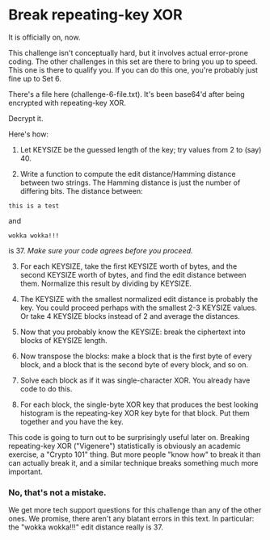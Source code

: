 
# Break repeating-key XOR
It is officially on, now.

This challenge isn't conceptually hard, but it involves actual error-prone coding. The other challenges in this set are there to bring you up to speed. This one is there to qualify you. If you can do this one, you're probably just fine up to Set 6.

There's a file here (challenge-6-file.txt). It's been base64'd after being encrypted with repeating-key XOR.

Decrypt it.

Here's how:

1. Let KEYSIZE be the guessed length of the key; try values from 2 to (say) 40.

2. Write a function to compute the edit distance/Hamming distance between two strings. The Hamming distance is just the number of differing bits. The distance between:

```
this is a test
```
and
```
wokka wokka!!!
```
is 37. _Make sure your code agrees before you proceed._

3. For each KEYSIZE, take the first KEYSIZE worth of bytes, and the second KEYSIZE worth of bytes, and find the edit distance between them. Normalize this result by dividing by KEYSIZE.

4. The KEYSIZE with the smallest normalized edit distance is probably the key. You could proceed perhaps with the smallest 2-3 KEYSIZE values. Or take 4 KEYSIZE blocks instead of 2 and average the distances.

5. Now that you probably know the KEYSIZE: break the ciphertext into blocks of KEYSIZE length.

6. Now transpose the blocks: make a block that is the first byte of every block, and a block that is the second byte of every block, and so on.

7. Solve each block as if it was single-character XOR. You already have code to do this.

8. For each block, the single-byte XOR key that produces the best looking histogram is the repeating-key XOR key byte for that block. Put them together and you have the key.

This code is going to turn out to be surprisingly useful later on. Breaking repeating-key XOR ("Vigenere") statistically is obviously an academic exercise, a "Crypto 101" thing. But more people "know how" to break it than can actually break it, and a similar technique breaks something much more important.

### No, that's not a mistake.

We get more tech support questions for this challenge than any of the other ones. We promise, there aren't any blatant errors in this text. In particular: the "wokka wokka!!!" edit distance really is 37.
